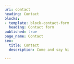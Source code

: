 ```yaml
---
uri: contact
heading: Contact
blocks:
- template: block-contact-form
  heading: Contact form
published: true
page_name: Contact
seo:
  title: Contact
  description: Come and say hi

---
```

